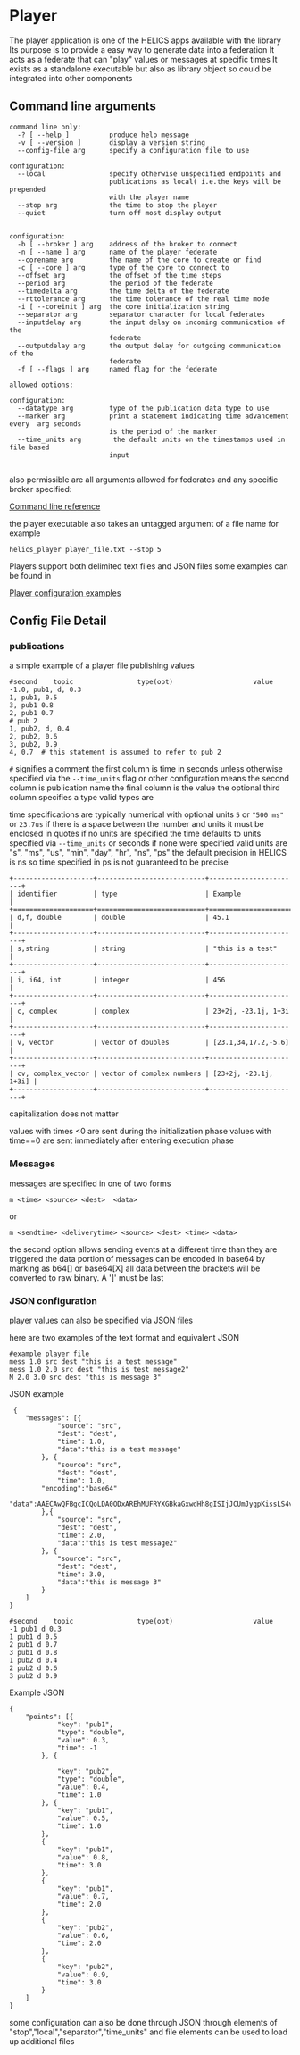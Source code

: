 Player
=======

The player application is one of the HELICS apps available with the library
Its purpose is to provide a easy way to generate data into a federation
It acts as a federate that can "play" values or messages at specific times
It exists as a standalone executable but also as library object so could be integrated
into other components

Command line arguments
----------
```
command line only:
  -? [ --help ]          produce help message
  -v [ --version ]       display a version string
  --config-file arg      specify a configuration file to use

configuration:
  --local                specify otherwise unspecified endpoints and
                         publications as local( i.e.the keys will be prepended
                         with the player name
  --stop arg             the time to stop the player
  --quiet                turn off most display output


configuration:
  -b [ --broker ] arg    address of the broker to connect
  -n [ --name ] arg      name of the player federate
  --corename arg         the name of the core to create or find
  -c [ --core ] arg      type of the core to connect to
  --offset arg           the offset of the time steps
  --period arg           the period of the federate
  --timedelta arg        the time delta of the federate
  --rttolerance arg      the time tolerance of the real time mode
  -i [ --coreinit ] arg  the core initialization string
  --separator arg        separator character for local federates
  --inputdelay arg       the input delay on incoming communication of the
                         federate
  --outputdelay arg      the output delay for outgoing communication of the
                         federate
  -f [ --flags ] arg     named flag for the federate

allowed options:

configuration:
  --datatype arg         type of the publication data type to use
  --marker arg           print a statement indicating time advancement every  arg seconds
                         is the period of the marker
  --time_units arg        the default units on the timestamps used in file based
                         input


```
also permissible are all arguments allowed for federates and any specific broker specified:

[Command line reference](cmdArgs.html)

the player executable also takes an untagged argument of a file name for example
```
helics_player player_file.txt --stop 5
```

Players support both delimited text files and JSON files some examples can be found in

[Player configuration examples](https://github.com/GMLC-TDC/HELICS-src/tree/master/tests/helics/apps/test_files)

## Config File Detail

### publications
a simple example of a player file publishing values
```
#second    topic                type(opt)                    value
-1.0, pub1, d, 0.3
1, pub1, 0.5
3, pub1 0.8
2, pub1 0.7
# pub 2
1, pub2, d, 0.4
2, pub2, 0.6
3, pub2, 0.9
4, 0.7  # this statement is assumed to refer to pub 2
```
`#` signifies a comment
the first column is time in seconds unless otherwise specified via the `--time_units` flag or other configuration means
the second column is publication name
the final column is the value
the optional third column specifies a type valid types are

time specifications are typically numerical with optional units
`5` or `"500 ms"` or `23.7us` if there is a space between the number and units it must be enclosed in quotes
if no units are specified the time defaults to units specified via `--time_units` or seconds if none were specified
valid units are "s", "ms", "us", "min", "day", "hr", "ns", "ps" the default precision in HELICS is ns so time specified in ps is not guaranteed to be precise

```eval_rst
+--------------------+---------------------------+-----------------------+
| identifier         | type                      | Example               |
+====================+===========================+=======================+
| d,f, double        | double                    | 45.1                  |
+--------------------+---------------------------+-----------------------+
| s,string           | string                    | "this is a test"      |
+--------------------+---------------------------+-----------------------+
| i, i64, int        | integer                   | 456                   |
+--------------------+---------------------------+-----------------------+
| c, complex         | complex                   | 23+2j, -23.1j, 1+3i   |
+--------------------+---------------------------+-----------------------+
| v, vector          | vector of doubles         | [23.1,34,17.2,-5.6]   |
+--------------------+---------------------------+-----------------------+
| cv, complex_vector | vector of complex numbers | [23+2j, -23.1j, 1+3i] |
+--------------------+---------------------------+-----------------------+
```

capitalization does not matter

values with times <0 are sent during the initialization phase
values with time==0 are sent immediately after entering execution phase

### Messages
messages are specified in one of two forms
```
m <time> <source> <dest>  <data>
```
or
```
m <sendtime> <deliverytime> <source> <dest> <time> <data>
```

the second option allows sending events at a different time than they are triggered
the data portion of messages can be encoded in base64 by marking as b64[<data>] or base64[X]  all data between the brackets will be converted to raw binary.  A ']' must be last

### JSON configuration
player values can also be specified via JSON files

here are two examples of the text format and equivalent JSON
```
#example player file
mess 1.0 src dest "this is a test message"
mess 1.0 2.0 src dest "this is test message2"
M 2.0 3.0 src dest "this is message 3"
```
JSON example
```
 {
	"messages": [{
			"source": "src",
			"dest": "dest",
			"time": 1.0,
			"data":"this is a test message"
		}, {
  			"source": "src",
  			"dest": "dest",
  			"time": 1.0,
        "encoding":"base64"
  			"data":AAECAwQFBgcICQoLDA0ODxAREhMUFRYXGBkaGxwdHh8gISIjJCUmJygpKissLS4vMDEyMzQ1Njc4OTo7PD0+P0BBQkNERUZHSElKS0xNTk9QUVJTVFVWV1hZWltcXV5fYGFiY2RlZmdoaWprbG1ub3BxcnN0dXZ3eHl6e3x9fn+AgYKDhIWGh4iJiouMjY6PkJGSk5SVlpeYmZqbnJ2en6ChoqOkpaanqKmqq6ytrq+wsbKztLW2t7i5uru8vb6/wMHCw8TFxsfIycrLzM3Oz9DR0tPU1dbX2Nna29zd3t/g4eLj5OXm5+jp6uvs7e7v8PHy8/T19vf4+fr7/P3+/w=="
  		},{
			"source": "src",
			"dest": "dest",
			"time": 2.0,
			"data":"this is test message2"
		}, {
			"source": "src",
			"dest": "dest",
			"time": 3.0,
			"data":"this is message 3"
		}
	]
}
```

```
#second    topic                type(opt)                    value
-1 pub1 d 0.3
1 pub1 d 0.5
2 pub1 d 0.7
3 pub1 d 0.8
1 pub2 d 0.4
2 pub2 d 0.6
3 pub2 d 0.9
```
Example JSON
```
{
	"points": [{
			"key": "pub1",
			"type": "double",
			"value": 0.3,
			"time": -1
		}, {

			"key": "pub2",
			"type": "double",
			"value": 0.4,
			"time": 1.0
		}, {
			"key": "pub1",
			"value": 0.5,
			"time": 1.0
		},
		{
			"key": "pub1",
			"value": 0.8,
			"time": 3.0
		},
		{
			"key": "pub1",
			"value": 0.7,
			"time": 2.0
		},
		{
			"key": "pub2",
			"value": 0.6,
			"time": 2.0
		},
		{
			"key": "pub2",
			"value": 0.9,
			"time": 3.0
		}
	]
}
```

some configuration can also be done through JSON through elements of "stop","local","separator","time_units"
and file elements can be used to load up additional files
